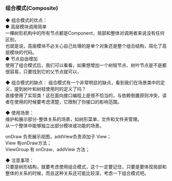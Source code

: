 ### 组合模式(Composite)  

◆ 组合模式的优点：  
● 高层模块调用简单  
一棵树形机构中的所有节点都是Component，局部和整体对调用者来说没有任何区别，  
也就是说，高层模块不必关心自己处理的是单个对象还是整个组合结构，简化了高层模块的代码。  
● 节点自由增加  
使用了组合模式后，我们可以看看，如果想增加一个树枝节点、树叶节点是不是都很容易，只要找到它的父节点就可以，  

◆ 组合模式的缺点：
组合模式有一个非常明显的缺点，看到我们在场景类中的定义，提到树叶和树枝使用时的定义了吗？  
直接使用了实现类！这在面向接口编程上是很不恰当的，与依赖倒置原则冲突，读者在使用的时候要考虑清楚，它限制了你接口的影响范围。  

◆ 使用场景：  
维护和展示部分-整体关系的场景，如树形菜单、文件和文件夹管理。  
从一个整体中能够独立出部分模块或功能的场景。  

onDraw 负责展示视图，addView负责添加子 View；  
View 有onDraw方法；  
ViewGroup 有 onDraw、addView 方法；  

◆ 注意事项：  
只要是树形结构，就要考虑使用组合模式，这个一定要记住，只要是要体现局部和整体的关系的时候，而且这种关系还可能比较深，考虑一下组合模式吧。  
